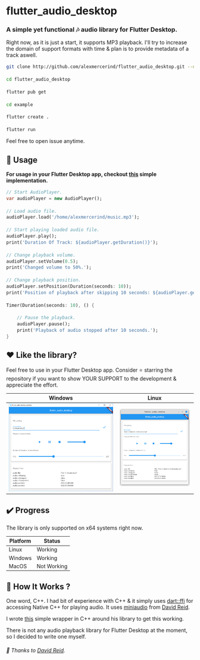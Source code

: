 # flutter_audio_desktop

### A simple yet functional :notes: audio library for Flutter Desktop.

Right now, as it is just a start, it supports MP3 playback. I'll try to increase the domain of support formats with time & plan is to provide metadata of a track aswell.


```bash
git clone http://github.com/alexmercerind/flutter_audio_desktop.git --depth=1

cd flutter_audio_desktop

flutter pub get

cd example

flutter create .

flutter run
```

Feel free to open issue anytime.


## :triangular_ruler: Usage

**For usage in your Flutter Desktop app, checkout [this](https://github.com/alexmercerind/flutter_audio_desktop/blob/master/example/lib/main.dart) simple implementation.**

```dart
// Start AudioPlayer.
var audioPlayer = new AudioPlayer();

// Load audio file.
audioPlayer.load('/home/alexmercerind/music.mp3');

// Start playing loaded audio file.
audioPlayer.play();
print('Duration Of Track: ${audioPlayer.getDuration()}');

// Change playback volume.
audioPlayer.setVolume(0.5);
print('Changed volume to 50%.');

// Change playback position.
audioPlayer.setPosition(Duration(seconds: 10));
print('Position of playback after skipping 10 seconds: ${audioPlayer.getPosition()}');

Timer(Duration(seconds: 10), () {

    // Pause the playback.
    audioPlayer.pause();
    print('Playback of audio stopped after 10 seconds.');
}
```


## :heart: Like the library?

Feel free to use in your Flutter Desktop app. Consider :star: starring the repository if you want to show YOUR SUPPORT to the development & appreciate the effort.

|Windows|Linux
|-|-|
|![flutter_audio_desktop on Windows](https://github.com/alexmercerind/flutter_audio_desktop/blob/master/windows.png?raw=true)|![flutter_audio_desktop on Linux](https://github.com/alexmercerind/flutter_audio_desktop/blob/master/linux.png?raw=true)|

## :heavy_check_mark: Progress

The library is only supported on x64 systems right now.

|Platform|Status     |
|--------|-----------|
|Linux   |Working    |
|Windows |Working    |
|MacOS   |Not Working|

## :wrench: How It Works ?

One word, C++. I had bit of experience with C++ & it simply uses [dart::ffi](https://dart.dev/guides/libraries/c-interop) for accessing Native C++ for playing audio. It uses [miniaudio](https://github.com/mackron/miniaudio) from [David Reid](https://github.com/mackron). 

I wrote [this](https://github.com/alexmercerind/flutter_audio_desktop/blob/master/lib/src/AudioPlayer.hpp) simple wrapper in C++ around his library to get this working.

There is not any audio playback library for Flutter Desktop at the moment, so I decided to write one myself.

###### :love_letter: Thanks to [David Reid](https://github.com/mackron).
